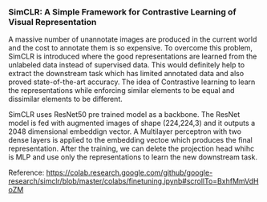 ### SimCLR: A Simple Framework for Contrastive Learning of Visual Representation

A massive number of unannotate images are produced in the current world and the cost to annotate them is so expensive. To overcome this problem, SimCLR is introduced where the good representations are learned from the unlabeled data instead of supervised data. This would definitely help to extract the downstream task which has limited annotated data and also proved state-of-the-art accuracy. The idea of Contrastive learning to learn the representations while enforcing similar elements to be equal and dissimilar elements to be different.

SimCLR uses ResNet50 pre trained model as a backbone. The ResNet model is fed with augmented images of shape (224,224,3) and it outputs a 2048 dimensional embeddign vector. A Multilayer perceptron with two dense layers is applied to the embedding vectoe which produces the final representation. After the training, we can delete the projection head whihc is MLP and use only the representations to learn the new downstream task.

Reference: https://colab.research.google.com/github/google-research/simclr/blob/master/colabs/finetuning.ipynb#scrollTo=BxhfMmVdHoZM
